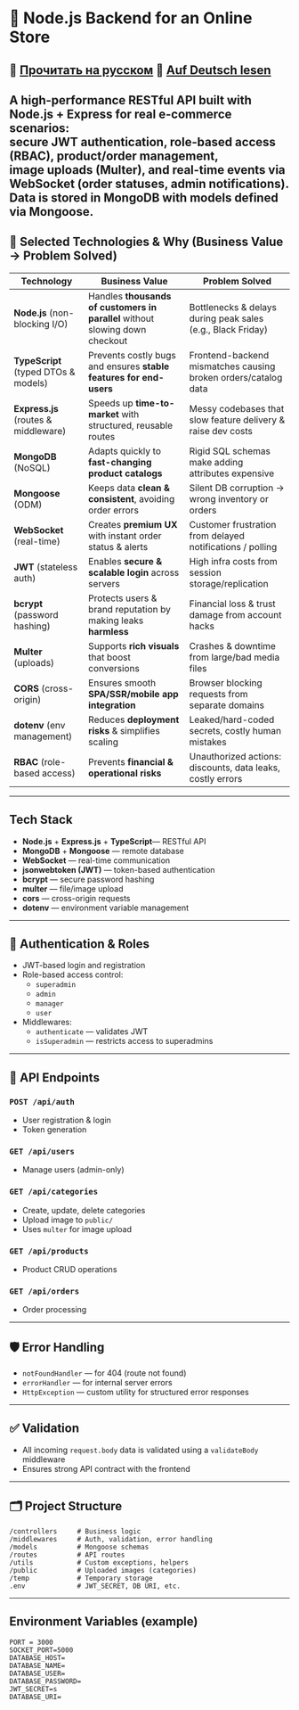 # 🛒 Node.js Backend for an Online Store

📖 [Прочитать на русском](./README.ru.md)  📖 [Auf Deutsch lesen](./README.de.md)
--
A high-performance **RESTful API** built with **Node.js + Express** for real e-commerce scenarios:  
secure **JWT** authentication, role-based access (**RBAC**), product/order management,  
image uploads (**Multer**), and **real-time** events via **WebSocket** (order statuses, admin notifications). Data is stored in **MongoDB** with models defined via **Mongoose**.
---

## 🧱 Selected Technologies & Why (Business Value → Problem Solved)

| Technology | Business Value | Problem Solved |
|------------|----------------|----------------|
| **Node.js** (non-blocking I/O) | Handles **thousands of customers in parallel** without slowing down checkout | Bottlenecks & delays during peak sales (e.g., Black Friday) |
| **TypeScript** (typed DTOs & models) | Prevents costly bugs and ensures **stable features for end-users** | Frontend-backend mismatches causing broken orders/catalog data |
| **Express.js** (routes & middleware) | Speeds up **time-to-market** with structured, reusable routes | Messy codebases that slow feature delivery & raise dev costs |
| **MongoDB** (NoSQL) | Adapts quickly to **fast-changing product catalogs** | Rigid SQL schemas make adding attributes expensive |
| **Mongoose** (ODM) | Keeps data **clean & consistent**, avoiding order errors | Silent DB corruption → wrong inventory or orders |
| **WebSocket** (real-time) | Creates **premium UX** with instant order status & alerts | Customer frustration from delayed notifications / polling |
| **JWT** (stateless auth) | Enables **secure & scalable login** across servers | High infra costs from session storage/replication |
| **bcrypt** (password hashing) | Protects users & brand reputation by making leaks **harmless** | Financial loss & trust damage from account hacks |
| **Multer** (uploads) | Supports **rich visuals** that boost conversions | Crashes & downtime from large/bad media files |
| **CORS** (cross-origin) | Ensures smooth **SPA/SSR/mobile app integration** | Browser blocking requests from separate domains |
| **dotenv** (env management) | Reduces **deployment risks** & simplifies scaling | Leaked/hard-coded secrets, costly human mistakes |
| **RBAC** (role-based access) | Prevents **financial & operational risks** | Unauthorized actions: discounts, data leaks, costly errors |
---
##  Tech Stack

- **Node.js** + **Express.js** + **TypeScript**— RESTful API
- **MongoDB** + **Mongoose** — remote database
- **WebSocket** — real-time communication
- **jsonwebtoken (JWT)** — token-based authentication
- **bcrypt** — secure password hashing
- **multer** — file/image upload
- **cors** — cross-origin requests
- **dotenv** — environment variable management

---

## 🔐 Authentication & Roles

- JWT-based login and registration
- Role-based access control:
  - `superadmin`
  - `admin`
  - `manager`
  - `user`
- Middlewares:
  - `authenticate` — validates JWT
  - `isSuperadmin` — restricts access to superadmins

---

## 📁 API Endpoints

### `POST /api/auth`
- User registration & login
- Token generation

### `GET /api/users`
- Manage users (admin-only)

### `GET /api/categories`
- Create, update, delete categories
- Upload image to `public/`
- Uses `multer` for image upload

### `GET /api/products`
- Product CRUD operations

### `GET /api/orders`
- Order processing

---

## 🛡 Error Handling

- `notFoundHandler` — for 404 (route not found)
- `errorHandler` — for internal server errors
- `HttpException` — custom utility for structured error responses

---

## ✅ Validation

- All incoming `request.body` data is validated using a `validateBody` middleware
- Ensures strong API contract with the frontend

---

## 🗂 Project Structure

```
/controllers     # Business logic
/middlewares     # Auth, validation, error handling
/models          # Mongoose schemas
/routes          # API routes
/utils           # Custom exceptions, helpers
/public          # Uploaded images (categories)
/temp            # Temporary storage
.env             # JWT_SECRET, DB URI, etc.
```

---

## Environment Variables (example)

```
PORT = 3000
SOCKET_PORT=5000
DATABASE_HOST=
DATABASE_NAME=
DATABASE_USER=
DATABASE_PASSWORD=
JWT_SECRET=s
DATABASE_URI=
```
